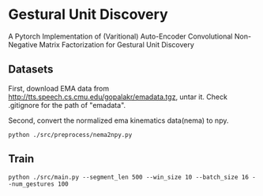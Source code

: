 # Gestural Unit Discovery

A Pytorch Implementation of (Varitional) Auto-Encoder Convolutional Non-Negative Matrix Factorization for Gestural Unit Discovery

## Datasets

First, download EMA data from http://tts.speech.cs.cmu.edu/gopalakr/emadata.tgz, untar it. Check .gitignore for the path of "emadata". 

Second, convert the normalized ema kinematics data(nema) to npy.

```
python ./src/preprocess/nema2npy.py
```

## Train


```
python ./src/main.py --segment_len 500 --win_size 10 --batch_size 16 --num_gestures 100
```
